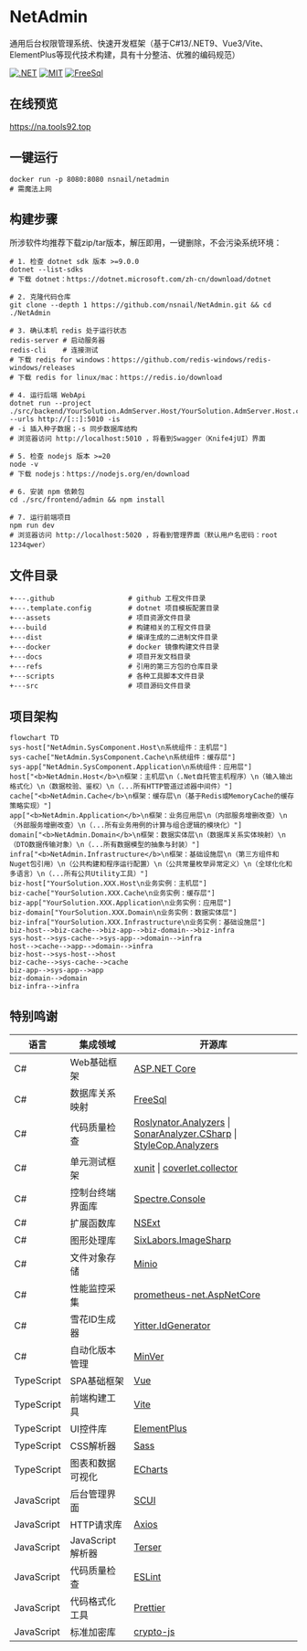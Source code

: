 # NetAdmin

通用后台权限管理系统、快速开发框架（基于C#13/.NET9、Vue3/Vite、ElementPlus等现代技术构建，具有十分整洁、优雅的编码规范）

[![.NET](https://github.com/nsnail/NetAdmin/actions/workflows/nightly-build.yml/badge.svg)](https://github.com/nsnail/NetAdmin/actions/workflows/nightly-build.yml)
[![MIT](https://img.shields.io/badge/license-MIT-blue.svg)](https://github.com/nsnail/NetAdmin/blob/main/LICENSE)
[![FreeSql](https://img.shields.io/badge/FreeSql-3.x-orange.svg)](https://github.com/nsnail/NetAdmin/blob/main/LICENSE)

## 在线预览

https://na.tools92.top

## 一键运行

```shell
docker run -p 8080:8080 nsnail/netadmin
# 需魔法上网
```

## 构建步骤

所涉软件均推荐下载zip/tar版本，解压即用，一键删除，不会污染系统环境：
```shell
# 1. 检查 dotnet sdk 版本 >=9.0.0
dotnet --list-sdks
# 下载 dotnet：https://dotnet.microsoft.com/zh-cn/download/dotnet

# 2. 克隆代码仓库
git clone --depth 1 https://github.com/nsnail/NetAdmin.git && cd ./NetAdmin

# 3. 确认本机 redis 处于运行状态
redis-server # 启动服务器
redis-cli    # 连接测试
# 下载 redis for windows：https://github.com/redis-windows/redis-windows/releases
# 下载 redis for linux/mac：https://redis.io/download

# 4. 运行后端 WebApi
dotnet run --project ./src/backend/YourSolution.AdmServer.Host/YourSolution.AdmServer.Host.csproj --urls http://[::]:5010 -is
# -i 插入种子数据；-s 同步数据库结构
# 浏览器访问 http://localhost:5010 ，将看到Swagger（Knife4jUI）界面

# 5. 检查 nodejs 版本 >=20
node -v
# 下载 nodejs：https://nodejs.org/en/download

# 6. 安装 npm 依赖包
cd ./src/frontend/admin && npm install

# 7. 运行前端项目
npm run dev
# 浏览器访问 http://localhost:5020 ，将看到管理界面（默认用户名密码：root 1234qwer）
```

## 文件目录

```
+---.github                  # github 工程文件目录
+---.template.config         # dotnet 项目模板配置目录
+---assets                   # 项目资源文件目录
+---build                    # 构建相关的工程文件目录
+---dist                     # 编译生成的二进制文件目录
+---docker                   # docker 镜像构建文件目录
+---docs                     # 项目开发文档目录
+---refs                     # 引用的第三方包的仓库目录
+---scripts                  # 各种工具脚本文件目录
+---src                      # 项目源码文件目录
```

## 项目架构

```mermaid
flowchart TD
sys-host["NetAdmin.SysComponent.Host\n系统组件：主机层"]
sys-cache["NetAdmin.SysComponent.Cache\n系统组件：缓存层"]
sys-app["NetAdmin.SysComponent.Application\n系统组件：应用层"]
host["<b>NetAdmin.Host</b>\n框架：主机层\n（.Net自托管主机程序）\n（输入输出格式化）\n（数据校验、鉴权）\n（...所有HTTP管道过滤器中间件）"]
cache["<b>NetAdmin.Cache</b>\n框架：缓存层\n（基于Redis或MemoryCache的缓存策略实现）"]
app["<b>NetAdmin.Application</b>\n框架：业务应用层\n（内部服务增删改查）\n（外部服务增删改查）\n（...所有业务用例的计算与组合逻辑的模块化）"]
domain["<b>NetAdmin.Domain</b>\n框架：数据实体层\n（数据库关系实体映射）\n（DTO数据传输对象）\n（...所有数据模型的抽象与封装）"]
infra["<b>NetAdmin.Infrastructure</b>\n框架：基础设施层\n（第三方组件和Nuget包引用）\n（公共构建和程序运行配置）\n（公共常量枚举异常定义）\n（全球化化和多语言）\n（...所有公共Utility工具）"]
biz-host["YourSolution.XXX.Host\n业务实例：主机层"]
biz-cache["YourSolution.XXX.Cache\n业务实例：缓存层"]
biz-app["YourSolution.XXX.Application\n业务实例：应用层"]
biz-domain["YourSolution.XXX.Domain\n业务实例：数据实体层"]
biz-infra["YourSolution.XXX.Infrastructure\n业务实例：基础设施层"]
biz-host-->biz-cache-->biz-app-->biz-domain-->biz-infra
sys-host-->sys-cache-->sys-app-->domain-->infra
host-->cache-->app-->domain-->infra
biz-host-->sys-host-->host
biz-cache-->sys-cache-->cache
biz-app-->sys-app-->app
biz-domain-->domain
biz-infra-->infra
```

## 特别鸣谢

| 语言         | 集成领域          | 开源库                                                                                                                                                                                                                   |
|------------|---------------|-----------------------------------------------------------------------------------------------------------------------------------------------------------------------------------------------------------------------|
| C#         | Web基础框架       | [ASP.NET Core](https://github.com/dotnet/aspnetcore)                                                                                                                                                                  |
| C#         | 数据库关系映射       | [FreeSql](https://github.com/dotnetcore/FreeSql)                                                                                                                                                                      |
| C#         | 代码质量检查        | [Roslynator.Analyzers](https://github.com/josefpihrt/roslynator) \| [SonarAnalyzer.CSharp](https://github.com/SonarSource/sonar-dotnet) \| [StyleCop.Analyzers](https://github.com/DotNetAnalyzers/StyleCopAnalyzers) |
| C#         | 单元测试框架        | [xunit](https://github.com/xunit/xunit)  \| [coverlet.collector](https://github.com/coverlet-coverage/coverlet)                                                                                                       |
| C#         | 控制台终端界面库      | [Spectre.Console](https://github.com/spectreconsole/spectre.console)                                                                                                                                                  |
| C#         | 扩展函数库         | [NSExt](https://github.com/nsnail/ns-ext.git)                                                                                                                                                                         |
| C#         | 图形处理库         | [SixLabors.ImageSharp](https://github.com/SixLabors/ImageSharp)                                                                                                                                                       |
| C#         | 文件对象存储        | [Minio](https://github.com/minio/minio-dotnet)                                                                                                                                                                        |
| C#         | 性能监控采集        | [prometheus-net.AspNetCore](https://github.com/prometheus-net/prometheus-net)                                                                                                                                         |
| C#         | 雪花ID生成器       | [Yitter.IdGenerator](https://github.com/yitter/idgenerator)                                                                                                                                                           |
| C#         | 自动化版本管理       | [MinVer](https://github.com/adamralph/minver)                                                                                                                                                                         |
| TypeScript | SPA基础框架       | [Vue](https://github.com/vuejs/core)                                                                                                                                                                                  |
| TypeScript | 前端构建工具        | [Vite](https://github.com/vitejs/vite)                                                                                                                                                                                |
| TypeScript | UI控件库         | [ElementPlus](https://github.com/element-plus/element-plus)                                                                                                                                                           |
| TypeScript | CSS解析器        | [Sass](https://github.com/sass/sass)                                                                                                                                                                                  |
| TypeScript | 图表和数据可视化      | [ECharts](https://github.com/apache/echarts)                                                                                                                                                                          |
| JavaScript | 后台管理界面        | [SCUI](https://gitee.com/lolicode/scui)                                                                                                                                                                               |
| JavaScript | HTTP请求库       | [Axios](https://github.com/axios/axios)                                                                                                                                                                               |
| JavaScript | JavaScript解析器 | [Terser](https://github.com/terser/terser)                                                                                                                                                                            |
| JavaScript | 代码质量检查        | [ESLint](https://github.com/eslint/eslint)                                                                                                                                                                            |
| JavaScript | 代码格式化工具       | [Prettier](https://github.com/prettier/prettier)                                                                                                                                                                      |
| JavaScript | 标准加密库         | [crypto-js](https://github.com/brix/crypto-js)                                                                                                                                                                        |
